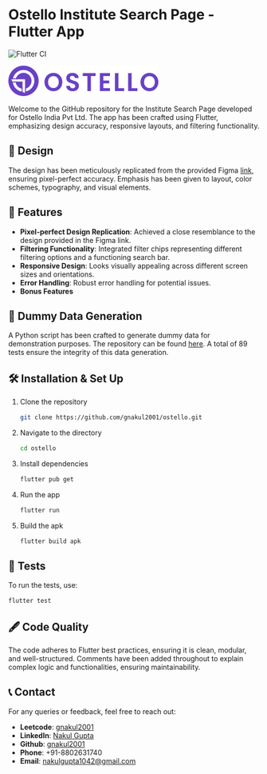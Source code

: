 # Ostello Institute Search Page - Flutter App

![Flutter CI](https://github.com/gnakul2001/ostello/actions/workflows/build.yml/badge.svg)


![Ostello Banner](img/ostello-logo.svg)

Welcome to the GitHub repository for the Institute Search Page developed for Ostello India Pvt Ltd. The app has been crafted using Flutter, emphasizing design accuracy, responsive layouts, and filtering functionality.

## 🎨 Design

The design has been meticulously replicated from the provided Figma [link](https://www.figma.com/file/GALeEFWtc2JA7pKRIwf7TF/Flutter-Task?node-id=0%3A4&mode=dev), ensuring pixel-perfect accuracy. Emphasis has been given to layout, color schemes, typography, and visual elements.

## 🚀 Features

- **Pixel-perfect Design Replication**: Achieved a close resemblance to the design provided in the Figma link.
- **Filtering Functionality**: Integrated filter chips representing different filtering options and a functioning search bar.
- **Responsive Design**: Looks visually appealing across different screen sizes and orientations.
- **Error Handling**: Robust error handling for potential issues.
- **Bonus Features**

## 📜 Dummy Data Generation

A Python script has been crafted to generate dummy data for demonstration purposes. The repository can be found [here](https://github.com/gnakul2001/ostello-python-dummy-data). A total of 89 tests ensure the integrity of this data generation.

## 🛠️ Installation & Set Up

1. Clone the repository
   ```sh
   git clone https://github.com/gnakul2001/ostello.git
   ```

2. Navigate to the directory
   ```sh
   cd ostello
   ```

3. Install dependencies
   ```sh
   flutter pub get
   ```

4. Run the app
   ```sh
   flutter run
   ```

5. Build the apk
   ```sh
   flutter build apk
   ```

## 🧪 Tests

To run the tests, use:
```sh
flutter test
```

## 🖋️ Code Quality

The code adheres to Flutter best practices, ensuring it is clean, modular, and well-structured. Comments have been added throughout to explain complex logic and functionalities, ensuring maintainability.

## 📞 Contact

For any queries or feedback, feel free to reach out:

- **Leetcode**: [gnakul2001](http://leetcode.com/gnakul2001)
- **LinkedIn**: [Nakul Gupta](http://linkedin.com/in/thenakulgupta)
- **Github**: [gnakul2001](http://github.com/gnakul2001)
- **Phone**: +91-8802631740
- **Email**: nakulgupta1042@gmail.com
